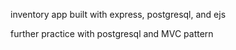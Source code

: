 inventory app built with express, postgresql, and ejs

further practice with postgresql  and MVC pattern
